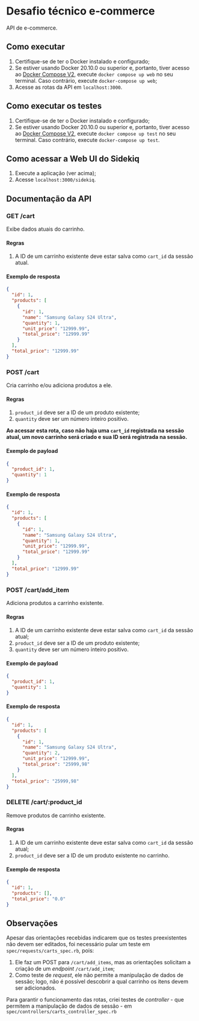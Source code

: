 # Desafio técnico e-commerce

API de e-commerce.

## Como executar

1. Certifique-se de ter o Docker instalado e configurado;
2. Se estiver usando Docker 20.10.0 ou superior e, portanto, tiver acesso ao [Docker Compose V2](https://docs.docker.com/compose/releases/migrate/), execute `docker compose up web` no seu terminal. Caso contrário, execute `docker-compose up web`;
3. Acesse as rotas da API em `localhost:3000`.

## Como executar os testes

1. Certifique-se de ter o Docker instalado e configurado;
2. Se estiver usando Docker 20.10.0 ou superior e, portanto, tiver acesso ao [Docker Compose V2](https://docs.docker.com/compose/releases/migrate/), execute `docker compose up test` no seu terminal. Caso contrário, execute `docker-compose up test`.

## Como acessar a Web UI do Sidekiq

1. Execute a aplicação (ver acima);
2. Acesse `localhost:3000/sidekiq`.

## Documentação da API

### GET /cart

Exibe dados atuais do carrinho.

#### Regras

1. A ID de um carrinho existente deve estar salva como `cart_id` da sessão atual.

#### Exemplo de resposta

```json
{
  "id": 1,
  "products": [
    {
      "id": 1,
      "name": "Samsung Galaxy S24 Ultra",
      "quantity": 1,
      "unit_price": "12999.99",
      "total_price": "12999.99"
    }
  ],
  "total_price": "12999.99"
}
```

### POST /cart

Cria carrinho e/ou adiciona produtos a ele.

#### Regras

1. `product_id` deve ser a ID de um produto existente;
2. `quantity` deve ser um número inteiro positivo.

**Ao acessar esta rota, caso não haja uma `cart_id` registrada na sessão atual, um novo carrinho será criado e sua ID será registrada na sessão.**

#### Exemplo de payload

```json
{
  "product_id": 1,
  "quantity": 1
}
```

#### Exemplo de resposta

```json
{
  "id": 1,
  "products": [
    {
      "id": 1,
      "name": "Samsung Galaxy S24 Ultra",
      "quantity": 1,
      "unit_price": "12999.99",
      "total_price": "12999.99"
    }
  ],
  "total_price": "12999.99"
}
```

### POST /cart/add_item

Adiciona produtos a carrinho existente.

#### Regras

1. A ID de um carrinho existente deve estar salva como `cart_id` da sessão atual;
2. `product_id` deve ser a ID de um produto existente;
3. `quantity` deve ser um número inteiro positivo.

#### Exemplo de payload

```json
{
  "product_id": 1,
  "quantity": 1
}
```

#### Exemplo de resposta

```json
{
  "id": 1,
  "products": [
    {
      "id": 1,
      "name": "Samsung Galaxy S24 Ultra",
      "quantity": 2,
      "unit_price": "12999.99",
      "total_price": "25999,98"
    }
  ],
  "total_price": "25999,98"
}
```

### DELETE /cart/:product_id

Remove produtos de carrinho existente.

#### Regras

1. A ID de um carrinho existente deve estar salva como `cart_id` da sessão atual;
2. `product_id` deve ser a ID de um produto existente no carrinho.

#### Exemplo de resposta

```json
{
  "id": 1,
  "products": [],
  "total_price": "0.0"
}
```

## Observações

Apesar das orientações recebidas indicarem que os testes preexistentes não devem ser editados, foi necessário pular um teste em `spec/requests/carts_spec.rb`, pois:

1. Ele faz um POST para `/cart/add_items`, mas as orientações solicitam a criação de um _endpoint_ `/cart/add_item`;
2. Como teste de _request_, ele não permite a manipulação de dados de sessão; logo, não é possível descobrir a qual carrinho os itens devem ser adicionados.

Para garantir o funcionamento das rotas, criei testes de _controller_ - que permitem a manipulação de dados de sessão - em `spec/controllers/carts_controller_spec.rb`
